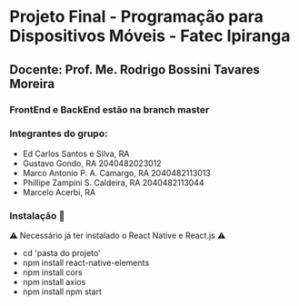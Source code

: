 <h1>Projeto Final - Programação para Dispositivos Móveis - Fatec Ipiranga </h1>

## Docente: Prof. Me. Rodrigo Bossini Tavares Moreira

### FrontEnd e BackEnd estão na branch master 

### Integrantes do grupo:

+ Ed Carlos Santos e Silva, RA 
+ Gustavo Gondo, RA 2040482023012 
+ Marco Antonio P. A. Camargo, RA 2040482113013 
+ Phillipe Zampini S. Caldeira, RA 2040482113044
+ Marcelo Acerbi, RA

### Instalação 🔧

⚠️ Necessário já ter instalado o React Native e React.js ⚠️

+ cd 'pasta do projeto' 
+ npm install react-native-elements 
+ npm install cors 
+ npm install axios 
+ npm install npm start
